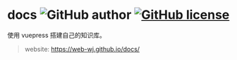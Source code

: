# docs ![GitHub author](https://img.shields.io/badge/Author-Alex-blue) [![GitHub license](https://img.shields.io/github/license/web-wj/docs)](https://github.com/web-wj/docs/blob/main/LICENSE) 

使用 vuepress 搭建自己的知识库。

> website: https://web-wj.github.io/docs/
